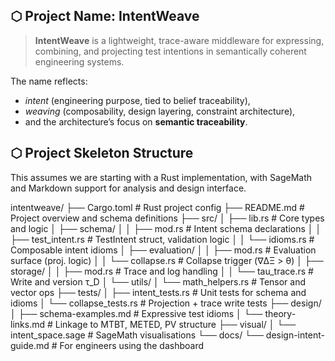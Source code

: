 ## ⬡ Project Name: **IntentWeave**

> **IntentWeave** is a lightweight, trace-aware middleware for expressing, combining, and projecting test intentions in semantically coherent engineering systems.

The name reflects:

- _intent_ (engineering purpose, tied to belief traceability),    
- _weaving_ (composability, design layering, constraint architecture),
- and the architecture’s focus on **semantic traceability**.

## ⬡ Project Skeleton Structure

This assumes we are starting with a Rust implementation, with SageMath and Markdown support for analysis and design interface.

intentweave/
├── Cargo.toml                                     # Rust project config
├── README.md                                  # Project overview and schema definitions
├── src/
│   ├── lib.rs                                            # Core types and logic
│   ├── schema/
│   │   ├── mod.rs                                     # Intent schema declarations
│   │   ├── test_intent.rs                           # TestIntent struct, validation logic
│   │   └── idioms.rs                                 # Composable intent idioms
│   ├── evaluation/
│   │   ├── mod.rs                                    # Evaluation surface (proj. logic)
│   │   └── collapse.rs                              # Collapse trigger (∇ΔΞ > θ)
│   ├── storage/
│   │   ├── mod.rs                                    # Trace and log handling
│   │   └── tau_trace.rs                             # Write and version τ_D
│   └── utils/
│       └── math_helpers.rs                      # Tensor and vector ops
├── tests/
│   ├── intent_tests.rs                             # Unit tests for schema and idioms
│   └── collapse_tests.rs                         # Projection + trace write tests
├── design/
│   ├── schema-examples.md                # Expressive test idioms
│   └── theory-links.md                          # Linkage to MTBT, METED, PV structure
├── visual/
│   └── intent_space.sage                      # SageMath visualisations
└── docs/
    └── design-intent-guide.md         # For engineers using the dashboard

